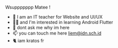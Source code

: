 Wsuppppppp Matee !

- 🧟 I am an IT teacher for Website and UI/UX
- 👨‍💻 and I'm interested in learning Android Flutter
- 💬 dont ask me why im here
- 📫 you can touch me here liem@idn.sch.id
- 🐈 iam kratos fr
